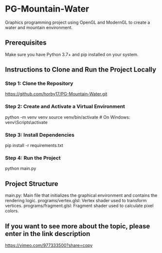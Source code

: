 # PG-Mountain-Water
Graphics programming project using OpenGL and ModernGL to create a water and mountain environment.

## Prerequisites
Make sure you have Python 3.7+ and pip installed on your system.

## Instructions to Clone and Run the Project Locally

### Step 1: Clone the Repository
https://github.com/horby17/PG-Mountain-Water.git

### Step 2: Create and Activate a Virtual Environment
python -m venv venv
source venv/bin/activate  # On Windows: venv\Scripts\activate

### Step 3: Install Dependencies
pip install -r requirements.txt

### Step 4: Run the Project
python main.py

## Project Structure
main.py: Main file that initializes the graphical environment and contains the rendering logic.
programs/vertex.glsl: Vertex shader used to transform vertices.
programs/fragment.glsl: Fragment shader used to calculate pixel colors.

## If you want to see more about the topic, please enter in the link description
https://vimeo.com/977333500?share=copy
